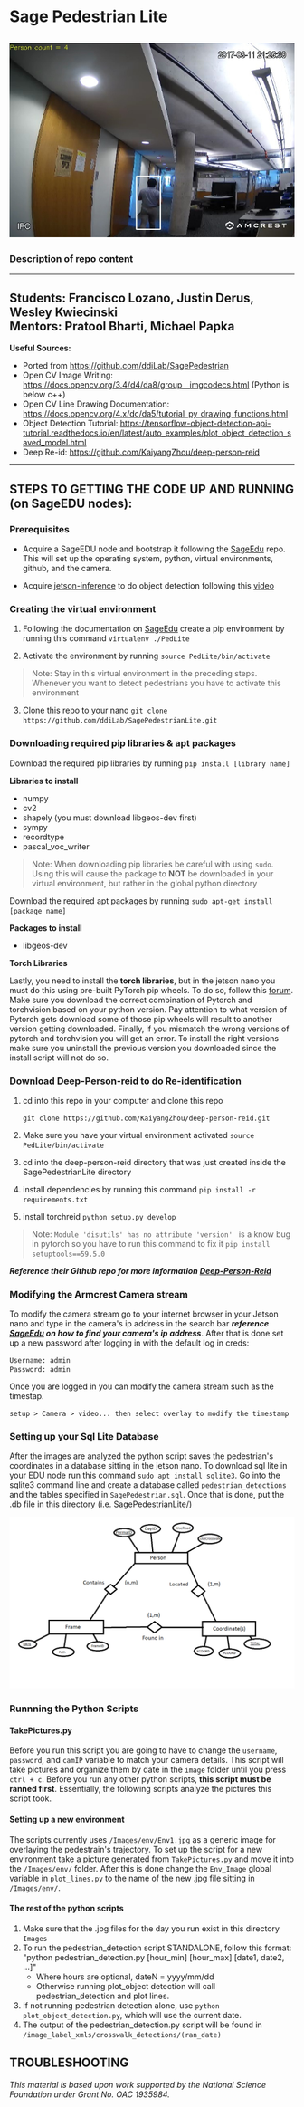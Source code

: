 # Sage Pedestrian Lite

![Sample Output](SampleOutput.jpg)
---------------------------------------------------------------------------------------------------------------------------------------------------------------------------------

### Description of repo content

---------------------------------------------------------------------------------------------------------------------------------------------------------------------------------
**Students:** Francisco Lozano, Justin Derus, Wesley Kwiecinski                   
**Mentors:** Pratool Bharti, Michael Papka            
---------------------------------------------------------------------------------------------------------------------------------------------------------------------------------
**Useful Sources:**
- Ported from https://github.com/ddiLab/SagePedestrian 
- Open CV Image Writing: https://docs.opencv.org/3.4/d4/da8/group__imgcodecs.html (Python is below c++)  
- Open CV Line Drawing Documentation: https://docs.opencv.org/4.x/dc/da5/tutorial_py_drawing_functions.html  
- Object Detection Tutorial: https://tensorflow-object-detection-api-tutorial.readthedocs.io/en/latest/auto_examples/plot_object_detection_saved_model.html  
- Deep Re-id: https://github.com/KaiyangZhou/deep-person-reid  

---------------------------------------------------------------------------------------------------------------------------------------------------------------------------------
## STEPS TO GETTING THE CODE UP AND RUNNING (on SageEDU nodes):

### Prerequisites

- Acquire a SageEDU node and bootstrap it following the [SageEdu](https://github.com/ddiLab/SageEdu) repo. This will set up the operating system, python, virtual environments, github, and the camera.

- Acquire [jetson-inference](https://github.com/dusty-nv/jetson-inference/) to do object detection following this [video](https://www.youtube.com/watch?v=bcM5AQSAzUY&t=1s)

### Creating the virtual environment

1. Following the documentation on [SageEdu](https://github.com/ddiLab/SageEdu/blob/main/setup/general/pythonSetup.md) create a pip environment by running this command `virtualenv ./PedLite`

2. Activate the environment by running `source PedLite/bin/activate`
>Note: Stay in this virtual environment in the preceding steps. Whenever you want to detect pedestrians you have to activate this environment

3. Clone this repo to your nano `git clone https://github.com/ddiLab/SagePedestrianLite.git`

### Downloading required pip libraries & apt packages

Download the required pip libraries by running `pip install [library name]`

**Libraries to install**
- numpy
- cv2
- shapely (you must download libgeos-dev first)
- sympy
- recordtype
- pascal_voc_writer
>Note: When downloading pip libraries be careful with using `sudo`. Using this will cause the package to **NOT** be downloaded in your virtual environment, but rather in the global python directory


Download the required apt packages by running `sudo apt-get install [package name]`

**Packages to install**
- libgeos-dev

**Torch Libraries**

Lastly, you need to install the **torch libraries**, but in the jetson nano you must do this using pre-built PyTorch pip wheels. To do so, follow this [forum](https://forums.developer.nvidia.com/t/pytorch-for-jetson-version-1-11-now-available/72048). Make sure you download the correct combination of Pytorch and torchvision based on your python version. Pay attention to what version of Pytorch gets download some of those pip wheels will result to another version getting downloaded. Finally, if you mismatch the wrong versions of pytorch and torchvision you will get an error. To install the right versions make sure you uninstall the previous version you downloaded since the install script will not do so.

### Download Deep-Person-reid to do Re-identification

1. cd into this repo in your computer and clone this repo
    ```
    git clone https://github.com/KaiyangZhou/deep-person-reid.git
    ```

2. Make sure you have your virtual environment activated `source PedLite/bin/activate`

3. cd into the deep-person-reid directory that was just created inside the SagePedestrianLite directory

4. install dependencies by running this command `pip install -r requirements.txt`

5. install torchreid `python setup.py develop`
>Note:  `Module 'disutils' has no attribute 'version' ` is a know bug in pytorch so you have to run this command to fix it `pip install setuptools==59.5.0`

***Reference their Github repo for more information [Deep-Person-Reid](https://github.com/KaiyangZhou/deep-person-reid#installation)***

### Modifying the Armcrest Camera stream

To modify the camera stream go to your internet browser in your Jetson nano and type in the camera's ip address in the search bar ***reference [SageEdu](https://github.com/ddiLab/SageEdu/blob/main/setup/general/pythonSetup.md) on how to find your camera's ip address***. After that is done set up a new password after logging in with the default log in creds:
```
Username: admin
Password: admin
```

Once you are logged in you can modify the camera stream such as the timestap.
```
setup > Camera > video... then select overlay to modify the timestamp
```

### Setting up your Sql Lite Database

After the images are analyzed the python script saves the pedestrian's coordinates in a database sitting in the jetson nano. To download sql lite in your EDU node run this command `sudo apt install sqlite3`. Go into the sqlite3 command line and create a database called `pedestrian_detections` and the tables specified in `SagePedestrian.sql`. Once that is done, put the .db file in this directory (i.e. SagePedestrianLite/)

![SagePedestrain Table Schema](ERDiagram.png)

### Runnning the Python Scripts

#### TakePictures.py

Before you run this script you are going to have to change the `username`, `password`, and `camIP` variable to match your camera details. This script will take pictures and organize them by date in the `image` folder until you press `ctrl + c`. Before you run any other python scripts, **this script must be ranned first**. Essentially, the following scripts analyze the pictures this script took.

#### Setting up a new environment

The scripts currently uses `/Images/env/Env1.jpg` as a generic image for overlaying the pedestrain's trajectory. To set up the script for a new environment take a picture generated from `TakePictures.py` and move it into the `/Images/env/` folder. After this is done change the `Env_Image` global variable in `plot_lines.py` to the name of the new .jpg file sitting in `/Images/env/`.

#### The rest of the python scripts

1) Make sure that the .jpg files for the day you run exist in this directory `Images`
2) To run the pedestrian_detection script STANDALONE, follow this format: "python pedestrian_detection.py [hour_min] [hour_max] [date1, date2, ...]"
    - Where hours are optional, dateN = yyyy/mm/dd
    - Otherwise running plot_object detection will call pedestrian_detection and plot lines.
4) If not running pedestrian detection alone, use `python plot_object_detection.py`, which will use the current date.
5) The output of the pedestrian_detection.py script will be found in `/image_label_xmls/crosswalk_detections/(ran_date)`

**TROUBLESHOOTING**
 - 

*This material is based upon work supported by the National Science Foundation under Grant No. OAC 1935984.*
